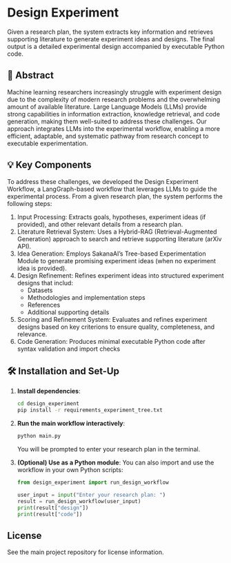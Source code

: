 
# Design Experiment

Given a research plan, the system extracts key information and retrieves supporting literature to generate experiment ideas and designs. The final output is a detailed experimental design accompanied by executable Python code.

## 📝 Abstract
Machine learning researchers increasingly struggle with experiment design due to the complexity of modern research problems and the overwhelming amount of available literature. Large Language Models (LLMs) provide strong capabilities in information extraction, knowledge retrieval, and code generation, making them well-suited to address these challenges. Our approach integrates LLMs into the experimental workflow, enabling a more efficient, adaptable, and systematic pathway from research concept to executable experimentation.

## 💡 Key Components
To address these challenges, we developed the Design Experiment Workflow, a LangGraph-based workflow that leverages LLMs to guide the experimental process. From a given research plan, the system performs the following steps:
1. Input Processing: Extracts goals, hypotheses, experiment ideas (if provided), and other relevant details from a research plan.
2. Literature Retrieval System: Uses a Hybrid-RAG (Retrieval-Augmented Generation) approach to search and retrieve supporting literature (arXiv API).
3. Idea Generation: Employs SakanaAI’s Tree-based Experimentation Module to generate promising experiment ideas (when no experiment idea is provided).
4. Design Refinement: Refines experiment ideas into structured experiment designs that includ:
   - Datasets
   - Methodologies and implementation steps
   - References
   - Additional supporting details
5. Scoring and Refinement System: Evaluates and refines experiment designs based on key criterions to ensure quality, completeness, and relevance.
6. Code Generation: Produces minimal executable Python code after syntax validation and import checks 


## 🛠️ Installation and Set-Up

1. **Install dependencies**:
   ```bash
   cd design_experiment
   pip install -r requirements_experiment_tree.txt
   ```
2. **Run the main workflow interactively**:
   ```bash
   python main.py
   ```
   You will be prompted to enter your research plan in the terminal.

3. **(Optional) Use as a Python module**:
   You can also import and use the workflow in your own Python scripts:
   ```python
   from design_experiment import run_design_workflow

   user_input = input("Enter your research plan: ")
   result = run_design_workflow(user_input)
   print(result["design"])
   print(result["code"])
   ```
## License
See the main project repository for license information.